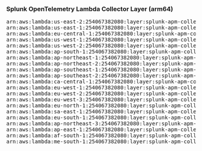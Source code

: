 <h3>Splunk OpenTelemetry Lambda Collector Layer (arm64)</h3>

<pre>
arn:aws:lambda:us-east-2:254067382080:layer:splunk-apm-collector-arm:1
arn:aws:lambda:us-east-1:254067382080:layer:splunk-apm-collector-arm:2
arn:aws:lambda:eu-central-1:254067382080:layer:splunk-apm-collector-arm:2
arn:aws:lambda:us-west-1:254067382080:layer:splunk-apm-collector-arm:2
arn:aws:lambda:us-west-2:254067382080:layer:splunk-apm-collector-arm:2
arn:aws:lambda:ap-south-1:254067382080:layer:splunk-apm-collector-arm:2
arn:aws:lambda:ap-northeast-1:254067382080:layer:splunk-apm-collector-arm:2
arn:aws:lambda:ap-northeast-2:254067382080:layer:splunk-apm-collector-arm:2
arn:aws:lambda:ap-southeast-1:254067382080:layer:splunk-apm-collector-arm:2
arn:aws:lambda:ap-southeast-2:254067382080:layer:splunk-apm-collector-arm:2
arn:aws:lambda:ca-central-1:254067382080:layer:splunk-apm-collector-arm:2
arn:aws:lambda:eu-west-1:254067382080:layer:splunk-apm-collector-arm:2
arn:aws:lambda:eu-west-2:254067382080:layer:splunk-apm-collector-arm:2
arn:aws:lambda:eu-west-3:254067382080:layer:splunk-apm-collector-arm:2
arn:aws:lambda:eu-north-1:254067382080:layer:splunk-apm-collector-arm:2
arn:aws:lambda:sa-east-1:254067382080:layer:splunk-apm-collector-arm:2
arn:aws:lambda:eu-south-1:254067382080:layer:splunk-apm-collector-arm:2
arn:aws:lambda:ap-northeast-3:254067382080:layer:splunk-apm-collector-arm:2
arn:aws:lambda:ap-east-1:254067382080:layer:splunk-apm-collector-arm:2
arn:aws:lambda:af-south-1:254067382080:layer:splunk-apm-collector-arm:2
arn:aws:lambda:me-south-1:254067382080:layer:splunk-apm-collector-arm:2
</pre>
